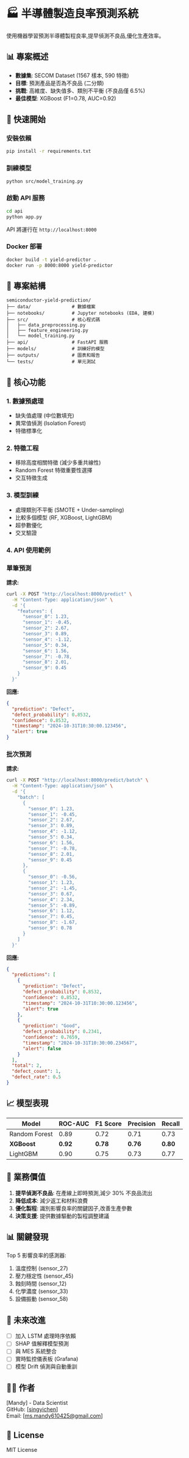 # 🏭 半導體製造良率預測系統

使用機器學習預測半導體製程良率,提早偵測不良品,優化生產效率。

## 📊 專案概述

- **數據集**: SECOM Dataset (1567 樣本, 590 特徵)
- **目標**: 預測產品是否為不良品 (二分類)
- **挑戰**: 高維度、缺失值多、類別不平衡 (不良品僅 6.5%)
- **最佳模型**: XGBoost (F1=0.78, AUC=0.92)

## 🚀 快速開始

### 安裝依賴
```bash
pip install -r requirements.txt
```

### 訓練模型
```bash
python src/model_training.py
```

### 啟動 API 服務
```bash
cd api
python app.py
```

API 將運行在 `http://localhost:8000`

### Docker 部署
```bash
docker build -t yield-predictor .
docker run -p 8000:8000 yield-predictor
```

## 📁 專案結構
```
semiconductor-yield-prediction/
├── data/               # 數據檔案
├── notebooks/          # Jupyter notebooks (EDA, 建模)
├── src/                # 核心程式碼
│   ├── data_preprocessing.py
│   ├── feature_engineering.py
│   └── model_training.py
├── api/                # FastAPI 服務
├── models/             # 訓練好的模型
├── outputs/            # 圖表和報告
└── tests/              # 單元測試
```

## 🔧 核心功能

### 1. 數據預處理
- 缺失值處理 (中位數填充)
- 異常值偵測 (Isolation Forest)
- 特徵標準化

### 2. 特徵工程
- 移除高度相關特徵 (減少多重共線性)
- Random Forest 特徵重要性選擇
- 交互特徵生成

### 3. 模型訓練
- 處理類別不平衡 (SMOTE + Under-sampling)
- 比較多個模型 (RF, XGBoost, LightGBM)
- 超參數優化
- 交叉驗證

### 4. API 使用範例
### 單筆預測

**請求:**
```bash
curl -X POST "http://localhost:8000/predict" \
  -H "Content-Type: application/json" \
  -d '{
    "features": {
      "sensor_0": 1.23,
      "sensor_1": -0.45,
      "sensor_2": 2.67,
      "sensor_3": 0.89,
      "sensor_4": -1.12,
      "sensor_5": 0.34,
      "sensor_6": 1.56,
      "sensor_7": -0.78,
      "sensor_8": 2.01,
      "sensor_9": 0.45
    }
  }'
```

**回應:**
```json
{
  "prediction": "Defect",
  "defect_probability": 0.8532,
  "confidence": 0.8532,
  "timestamp": "2024-10-31T10:30:00.123456",
  "alert": true
}
```

### 批次預測

**請求:**
```bash
curl -X POST "http://localhost:8000/predict/batch" \
  -H "Content-Type: application/json" \
  -d '{
    "batch": [
      {
        "sensor_0": 1.23,
        "sensor_1": -0.45,
        "sensor_2": 2.67,
        "sensor_3": 0.89,
        "sensor_4": -1.12,
        "sensor_5": 0.34,
        "sensor_6": 1.56,
        "sensor_7": -0.78,
        "sensor_8": 2.01,
        "sensor_9": 0.45
      },
      {
        "sensor_0": -0.56,
        "sensor_1": 1.23,
        "sensor_2": -1.45,
        "sensor_3": 0.67,
        "sensor_4": 2.34,
        "sensor_5": -0.89,
        "sensor_6": 1.12,
        "sensor_7": 0.45,
        "sensor_8": -1.67,
        "sensor_9": 0.78
      }
    ]
  }'
```

**回應:**
```json
{
  "predictions": [
    {
      "prediction": "Defect",
      "defect_probability": 0.8532,
      "confidence": 0.8532,
      "timestamp": "2024-10-31T10:30:00.123456",
      "alert": true
    },
    {
      "prediction": "Good",
      "defect_probability": 0.2341,
      "confidence": 0.7659,
      "timestamp": "2024-10-31T10:30:00.234567",
      "alert": false
    }
  ],
  "total": 2,
  "defect_count": 1,
  "defect_rate": 0.5
}
```

## 📈 模型表現

| Model | ROC-AUC | F1 Score | Precision | Recall |
|-------|---------|----------|-----------|--------|
| Random Forest | 0.89 | 0.72 | 0.71 | 0.73 |
| **XGBoost** | **0.92** | **0.78** | **0.76** | **0.80** |
| LightGBM | 0.90 | 0.75 | 0.73 | 0.77 |

## 🎯 業務價值

1. **提早偵測不良品**: 在產線上即時預測,減少 30% 不良品流出
2. **降低成本**: 減少返工和材料浪費
3. **優化製程**: 識別影響良率的關鍵因子,改善生產參數
4. **決策支援**: 提供數據驅動的製程調整建議

## 📊 關鍵發現

Top 5 影響良率的感測器:
1. 溫度控制 (sensor_27)
2. 壓力穩定性 (sensor_45)
3. 蝕刻時間 (sensor_12)
4. 化學濃度 (sensor_33)
5. 設備振動 (sensor_58)

## 🔄 未來改進

- [ ] 加入 LSTM 處理時序依賴
- [ ] SHAP 值解釋模型預測
- [ ] 與 MES 系統整合
- [ ] 實時監控儀表板 (Grafana)
- [ ] 模型 Drift 偵測與自動重訓

## 👨‍💻 作者

[Mandy] - Data Scientist  
GitHub: [[singyichen](https://github.com/singyichen)]  
Email: [ms.mandy610425@gmail.com]

## 📝 License

MIT License